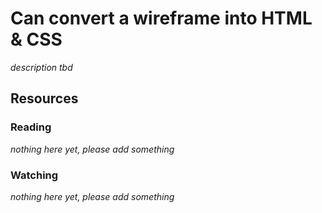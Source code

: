 # Can convert a wireframe into HTML & CSS
_description tbd_
## Resources
### Reading
_nothing here yet, please add something_
### Watching
_nothing here yet, please add something_
